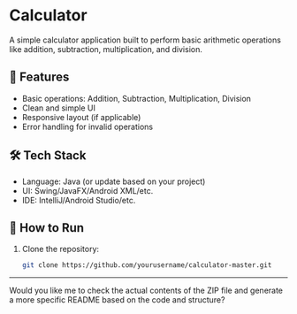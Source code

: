 # Calculator

A simple calculator application built to perform basic arithmetic operations like addition, subtraction, multiplication, and division.


## 🚀 Features

- Basic operations: Addition, Subtraction, Multiplication, Division
- Clean and simple UI
- Responsive layout (if applicable)
- Error handling for invalid operations

## 🛠️ Tech Stack

- Language: Java (or update based on your project)
- UI: Swing/JavaFX/Android XML/etc.
- IDE: IntelliJ/Android Studio/etc.

## 🧾 How to Run

1. Clone the repository:
   ```bash
   git clone https://github.com/yourusername/calculator-master.git


---

Would you like me to check the actual contents of the ZIP file and generate a more specific README based on the code and structure?
